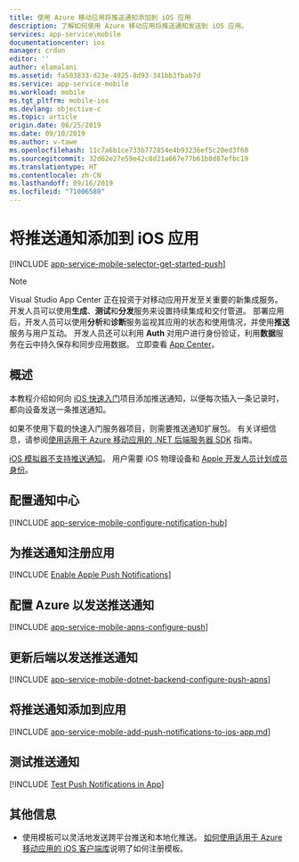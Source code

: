 ```yaml
---
title: 使用 Azure 移动应用将推送通知添加到 iOS 应用
description: 了解如何使用 Azure 移动应用将推送通知发送到 iOS 应用。
services: app-service\mobile
documentationcenter: ios
manager: crdun
editor: ''
author: elamalani
ms.assetid: fa503833-d23e-4925-8d93-341bb3fbab7d
ms.service: app-service-mobile
ms.workload: mobile
ms.tgt_pltfrm: mobile-ios
ms.devlang: objective-c
ms.topic: article
origin.date: 06/25/2019
ms.date: 09/10/2019
ms.author: v-tawe
ms.openlocfilehash: 11c7a6b1ce733b772854e4b93236ef5c20ed3f60
ms.sourcegitcommit: 32d62e27e59e42c8d21a667e77b61b8d87efbc19
ms.translationtype: HT
ms.contentlocale: zh-CN
ms.lasthandoff: 09/16/2019
ms.locfileid: "71006580"
---
```

# <a name="add-push-notifications-to-your-ios-app"></a>将推送通知添加到 iOS 应用

[!INCLUDE [app-service-mobile-selector-get-started-push](../../includes/app-service-mobile-selector-get-started-push.md)]

> [!NOTE]
> Visual Studio App Center 正在投资于对移动应用开发至关重要的新集成服务。 开发人员可以使用**生成**、**测试**和**分发**服务来设置持续集成和交付管道。 部署应用后，开发人员可以使用**分析**和**诊断**服务监视其应用的状态和使用情况，并使用**推送**服务与用户互动。 开发人员还可以利用 **Auth** 对用户进行身份验证，利用**数据**服务在云中持久保存和同步应用数据。 立即查看 [App Center](https://appcenter.ms/?utm_source=zumo&utm_campaign=app-service-mobile-ios-get-started-push)。
>

## <a name="overview"></a>概述

本教程介绍如何向 [iOS 快速入门]项目添加推送通知，以便每次插入一条记录时，都向设备发送一条推送通知。

如果不使用下载的快速入门服务器项目，则需要推送通知扩展包。 有关详细信息，请参阅[使用适用于 Azure 移动应用的 .NET 后端服务器 SDK](app-service-mobile-dotnet-backend-how-to-use-server-sdk.md) 指南。

[iOS 模拟器不支持推送通知](https://developer.apple.com/library/ios/documentation/IDEs/Conceptual/iOS_Simulator_Guide/TestingontheiOSSimulator.html)。 用户需要 iOS 物理设备和 [Apple 开发人员计划成员身份](https://developer.apple.com/programs/ios/)。

## <a name="configure-hub"></a>配置通知中心

[!INCLUDE [app-service-mobile-configure-notification-hub](../../includes/app-service-mobile-configure-notification-hub.md)]

## <a id="register"></a>为推送通知注册应用

[!INCLUDE [Enable Apple Push Notifications](../../includes/enable-apple-push-notifications.md)]

## <a name="configure-azure-to-send-push-notifications"></a>配置 Azure 以发送推送通知

[!INCLUDE [app-service-mobile-apns-configure-push](../../includes/app-service-mobile-apns-configure-push.md)]

## <a id="update-server"></a>更新后端以发送推送通知

[!INCLUDE [app-service-mobile-dotnet-backend-configure-push-apns](../../includes/app-service-mobile-dotnet-backend-configure-push-apns.md)]

## <a id="add-push"></a>将推送通知添加到应用

[!INCLUDE [app-service-mobile-add-push-notifications-to-ios-app.md](../../includes/app-service-mobile-add-push-notifications-to-ios-app.md)]

## <a id="test"></a>测试推送通知

[!INCLUDE [Test Push Notifications in App](../../includes/test-push-notifications-in-app.md)]

## <a id="more"></a>其他信息

* 使用模板可以灵活地发送跨平台推送和本地化推送。 [如何使用适用于 Azure 移动应用的 iOS 客户端库](app-service-mobile-ios-how-to-use-client-library.md#templates)说明了如何注册模板。

<!-- Anchors.  -->

<!-- Images. -->

<!-- URLs. -->
[iOS 快速入门]: app-service-mobile-ios-get-started.md
